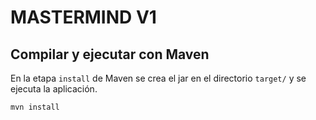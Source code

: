 # MASTERMIND V1

## Compilar y ejecutar con Maven

En la etapa `install` de Maven se crea el jar en el directorio `target/` y se ejecuta la aplicación.

`mvn install`